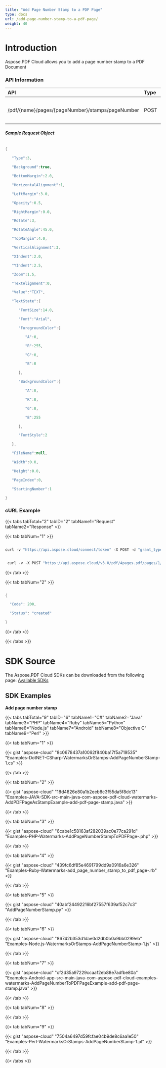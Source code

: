 ```yaml
---
title: "Add Page Number Stamp to a PDF Page"
type: docs
url: /add-page-number-stamp-to-a-pdf-page/
weight: 40
---
```


# **Introduction**
Aspose.PDF Cloud allows you to add a page number stamp to a PDF Document
### **API Information**

|**API**|**Type**|**Description**|**Swagger Link**|
| :- | :- | :- | :- |
|/pdf/{name}/pages/{pageNumber}/stamps/pageNumber|POST|Add Text Stamp to a PDF Document|[PostDocumentPageNumberStamps](https://apireference.aspose.cloud/pdf/#!/Stamps/PostDocumentPageNumberStamps)|
##### **Sample Request Object**
```java

{

   "Type":3,

   "Background":true,

   "BottomMargin":2.0,

   "HorizontalAlignment":1,

   "LeftMargin":3.0,

   "Opacity":0.5,

   "RightMargin":0.0,

   "Rotate":3,

   "RotateAngle":45.0,

   "TopMargin":4.0,

   "VerticalAlignment":3,

   "XIndent":2.0,

   "YIndent":2.5,

   "Zoom":1.5,

   "TextAlignment":0,

   "Value":"TEXT",

   "TextState":{

      "FontSize":14.0,

      "Font":"Arial",

      "ForegroundColor":{

         "A":0,

         "R":255,

         "G":0,

         "B":0

      },

      "BackgroundColor":{

         "A":0,

         "R":0,

         "G":0,

         "B":255

      },

      "FontStyle":2

   },

   "FileName":null,

   "Width":0.0,

   "Height":0.0,

   "PageIndex":0,

   "StartingNumber":1

}

```
### **cURL Example**
{{< tabs tabTotal="2" tabID="2" tabName1="Request" tabName2="Response" >}}

{{< tab tabNum="1" >}}

```java

curl -v "https://api.aspose.cloud/connect/token" -X POST -d "grant_type=client_credentials&client_id=<CLIENT_SID>&client_secret=<CLIENT_KEY>" -H "Content-Type: application/x-www-form-urlencoded" -H "Accept: application/json"

```

```java

 curl -v -X POST "https://api.aspose.cloud/v3.0/pdf/4pages.pdf/pages/1/stamps/text" -H "Content-Type:application/json" -H "Authorization: Bearer GHQLuEDqrgTLMvVWSTDC9b5jePnW5dehYIyFGjTjpciGCl_ijq9udb4bC580EEhz2OmIAW9bHH_2WbBR5T-CW77TilH9I7L9FRrzPaa4Ycsjp5B-9w4BTUx2443Ikfn758dzrINi6e5_pBJepPEo-lsYcRlqfiuglXQy12w88WFhHHiF3ZRMumCed4AWJzOtcG6CO9mCkntm776Z3IvYpLwPD4ZAwO4sD2yxOzORX4D-7LMs-igmKCepKraoCpwA9LnJmhvcZiz0XL9PRLc0y-wZOZyA10ioVKss1h8MRn3t4pYpQ8WChFbUu5COwOGpiCTqY-F4JDW9VPPw_zct3VZEXNckmTb7kJfmCdq9y8gviPAIVVvk9Xw3S1xWK4qot6Eq4j7Z6X8JdlQfpIqUnVW528FZ6wqfo7szSBidTNuTBsgA" -d "[{'Type': 0, 'Background': true, 'BottomMargin': 2.0, 'HorizontalAlignment': 1, 'LeftMargin': 3.0, 'Opacity': 0.5, 'RightMargin': 0.0, 'Rotate': 3, 'RotateAngle': 45.0, 'TopMargin': 4.0, 'VerticalAlignment': 3, 'XIndent': 2.0, 'YIndent': 2.5, 'Zoom': 1.5, 'TextAlignment': 0, 'Value': 'TEXT', 'TextState': {'FontSize': 14.0, 'Font': 'Arial', 'ForegroundColor': {'A': 0, 'R': 255, 'G': 0, 'B': 0 }, 'BackgroundColor': {'A': 0, 'R': 0, 'G': 0, 'B': 255 }, 'FontStyle': 2 }, 'FileName': null, 'Width': 0.0, 'Height': 0.0, 'PageIndex': 0, 'StartingNumber': 0 }]" 

```

{{< /tab >}}

{{< tab tabNum="2" >}}

```java

{  

  "Code": 200,

  "Status": "created"

}

```

{{< /tab >}}

{{< /tabs >}}
# **SDK Source**
The Aspose.PDF Cloud SDKs can be downloaded from the following page: [Available SDKs](/pdf/available-sdks/)
## **SDK Examples**
**Add page number stamp**

{{< tabs tabTotal="9" tabID="6" tabName1="C#" tabName2="Java" tabName3="PHP" tabName4="Ruby" tabName5="Python" tabName6="Node.js" tabName7="Android" tabName8="Objective C" tabName9="Perl" >}}

{{< tab tabNum="1" >}}

{{< gist "aspose-cloud" "8c0678437a10062f840ba17f5a719535" "Examples-DotNET-CSharp-WatermarksOrStamps-AddPageNumberStamp-1.cs" >}}

{{< /tab >}}

{{< tab tabNum="2" >}}

{{< gist "aspose-cloud" "18d4826e80a1b2eeb8c3f55da5f8dc13" "Examples-JAVA-SDK-src-main-java-com-aspose-pdf-cloud-watermarks-AddPDFPageAsStampExample-add-pdf-page-stamp.java" >}}

{{< /tab >}}

{{< tab tabNum="3" >}}

{{< gist "aspose-cloud" "6cabe1c58163af282039ac0e77ca291d" "Examples-PHP-Watermarks-AddPageNumberStampToPDFPage-.php" >}}

{{< /tab >}}

{{< tab tabNum="4" >}}

{{< gist "aspose-cloud" "439fc6df85e4691799dd9a0916a6e326" "Examples-Ruby-Watermarks-add_page_number_stamp_to_pdf_page-.rb" >}}

{{< /tab >}}

{{< tab tabNum="5" >}}

{{< gist "aspose-cloud" "40abf24492216bf27557f639af52c7c3" "AddPageNumberStamp.py" >}}

{{< /tab >}}

{{< tab tabNum="6" >}}

{{< gist "aspose-cloud" "86742b353d1dae0d2db0b0a9bb0299eb" "Examples-Node.js-WatermarksOrStamps-AddPageNumberStamp-1.js" >}}

{{< /tab >}}

{{< tab tabNum="7" >}}

{{< gist "aspose-cloud" "cf2d35a97229ccaaf2eb88e7adfbe80a" "Examples-Android-app-src-main-java-com-aspose-pdf-cloud-examples-watermarks-AddPageNumberToPDFPageExample-add-pdf-page-stamp.java" >}}

{{< /tab >}}

{{< tab tabNum="8" >}}

{{< /tab >}}

{{< tab tabNum="9" >}}

{{< gist "aspose-cloud" "7504a6497d59fcfae04b9de8c6aa1e50" "Examples-Perl-WatermarksOrStamps-AddPageNumberStamp-1.pl" >}}

{{< /tab >}}

{{< /tabs >}}
